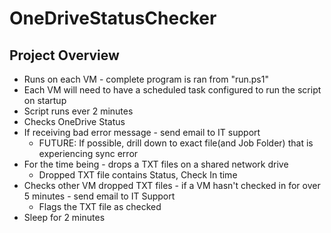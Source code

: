 # OneDriveStatusChecker

## Project Overview
- Runs on each VM - complete program is ran from "run.ps1"
- Each VM will need to have a scheduled task configured to run the script on startup
- Script runs ever 2 minutes
- Checks OneDrive Status
- If receiving bad error message - send email to IT support
    - FUTURE: If possible, drill down to exact file(and Job Folder) that is experiencing sync error
- For the time being - drops a TXT files on a shared network drive
    - Dropped TXT file contains Status, Check In time
- Checks other VM dropped TXT files - if a VM hasn't checked in for over 5 minutes - send email to IT Support
    - Flags the TXT file as checked
- Sleep for 2 minutes
